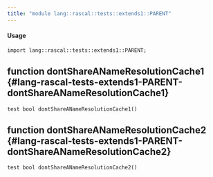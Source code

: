 ```yaml
---
title: "module lang::rascal::tests::extends1::PARENT"
---
```


#### Usage

`import lang::rascal::tests::extends1::PARENT;`


## function dontShareANameResolutionCache1 {#lang-rascal-tests-extends1-PARENT-dontShareANameResolutionCache1}

```rascal
test bool dontShareANameResolutionCache1()

```

## function dontShareANameResolutionCache2 {#lang-rascal-tests-extends1-PARENT-dontShareANameResolutionCache2}

```rascal
test bool dontShareANameResolutionCache2()

```

